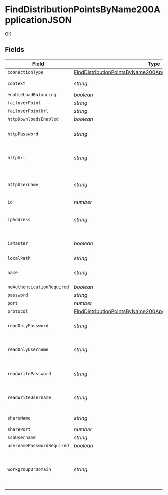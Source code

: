 # FindDistributionPointsByName200ApplicationJSON

OK


## Fields

| Field                                                                                                                                                   | Type                                                                                                                                                    | Required                                                                                                                                                | Description                                                                                                                                             | Example                                                                                                                                                 |
| ------------------------------------------------------------------------------------------------------------------------------------------------------- | ------------------------------------------------------------------------------------------------------------------------------------------------------- | ------------------------------------------------------------------------------------------------------------------------------------------------------- | ------------------------------------------------------------------------------------------------------------------------------------------------------- | ------------------------------------------------------------------------------------------------------------------------------------------------------- |
| `connectionType`                                                                                                                                        | [FindDistributionPointsByName200ApplicationJSONConnectionType](../../models/operations/finddistributionpointsbyname200applicationjsonconnectiontype.md) | :heavy_minus_sign:                                                                                                                                      | N/A                                                                                                                                                     |                                                                                                                                                         |
| `context`                                                                                                                                               | *string*                                                                                                                                                | :heavy_minus_sign:                                                                                                                                      | Path to the share                                                                                                                                       | CasperShare                                                                                                                                             |
| `enableLoadBalancing`                                                                                                                                   | *boolean*                                                                                                                                               | :heavy_minus_sign:                                                                                                                                      | N/A                                                                                                                                                     |                                                                                                                                                         |
| `failoverPoint`                                                                                                                                         | *string*                                                                                                                                                | :heavy_minus_sign:                                                                                                                                      | N/A                                                                                                                                                     |                                                                                                                                                         |
| `failoverPointUrl`                                                                                                                                      | *string*                                                                                                                                                | :heavy_minus_sign:                                                                                                                                      | N/A                                                                                                                                                     |                                                                                                                                                         |
| `httpDownloadsEnabled`                                                                                                                                  | *boolean*                                                                                                                                               | :heavy_minus_sign:                                                                                                                                      | N/A                                                                                                                                                     | true                                                                                                                                                    |
| `httpPassword`                                                                                                                                          | *string*                                                                                                                                                | :heavy_minus_sign:                                                                                                                                      | Password for basic authentication                                                                                                                       |                                                                                                                                                         |
| `httpUrl`                                                                                                                                               | *string*                                                                                                                                                | :heavy_minus_sign:                                                                                                                                      | URL to download packages from                                                                                                                           | http://ny.company.com/CasperShare                                                                                                                       |
| `httpUsername`                                                                                                                                          | *string*                                                                                                                                                | :heavy_minus_sign:                                                                                                                                      | Username to authenticate with for basic authentication                                                                                                  | casperinstall                                                                                                                                           |
| `id`                                                                                                                                                    | *number*                                                                                                                                                | :heavy_minus_sign:                                                                                                                                      | N/A                                                                                                                                                     | 1                                                                                                                                                       |
| `ipAddress`                                                                                                                                             | *string*                                                                                                                                                | :heavy_minus_sign:                                                                                                                                      | IP address or hostname of distribution point                                                                                                            | ny.company.com                                                                                                                                          |
| `isMaster`                                                                                                                                              | *boolean*                                                                                                                                               | :heavy_minus_sign:                                                                                                                                      | Only one share can be set as master                                                                                                                     |                                                                                                                                                         |
| `localPath`                                                                                                                                             | *string*                                                                                                                                                | :heavy_minus_sign:                                                                                                                                      | N/A                                                                                                                                                     |                                                                                                                                                         |
| `name`                                                                                                                                                  | *string*                                                                                                                                                | :heavy_check_mark:                                                                                                                                      | Name of the distribution point                                                                                                                          | New York Share                                                                                                                                          |
| `noAuthenticationRequired`                                                                                                                              | *boolean*                                                                                                                                               | :heavy_minus_sign:                                                                                                                                      | N/A                                                                                                                                                     |                                                                                                                                                         |
| `password`                                                                                                                                              | *string*                                                                                                                                                | :heavy_minus_sign:                                                                                                                                      | N/A                                                                                                                                                     | password                                                                                                                                                |
| `port`                                                                                                                                                  | *number*                                                                                                                                                | :heavy_minus_sign:                                                                                                                                      | N/A                                                                                                                                                     | 80                                                                                                                                                      |
| `protocol`                                                                                                                                              | [FindDistributionPointsByName200ApplicationJSONProtocol](../../models/operations/finddistributionpointsbyname200applicationjsonprotocol.md)             | :heavy_minus_sign:                                                                                                                                      | N/A                                                                                                                                                     |                                                                                                                                                         |
| `readOnlyPassword`                                                                                                                                      | *string*                                                                                                                                                | :heavy_minus_sign:                                                                                                                                      | Password for the read only account                                                                                                                      | password                                                                                                                                                |
| `readOnlyUsername`                                                                                                                                      | *string*                                                                                                                                                | :heavy_check_mark:                                                                                                                                      | Account with read only privileges to the share                                                                                                          | casperinstall                                                                                                                                           |
| `readWritePassword`                                                                                                                                     | *string*                                                                                                                                                | :heavy_minus_sign:                                                                                                                                      | Password for the read/write account                                                                                                                     | password                                                                                                                                                |
| `readWriteUsername`                                                                                                                                     | *string*                                                                                                                                                | :heavy_check_mark:                                                                                                                                      | Account with read/write privileges to the share                                                                                                         | casperwrite                                                                                                                                             |
| `shareName`                                                                                                                                             | *string*                                                                                                                                                | :heavy_check_mark:                                                                                                                                      | Name of the share                                                                                                                                       | Caspershare                                                                                                                                             |
| `sharePort`                                                                                                                                             | *number*                                                                                                                                                | :heavy_minus_sign:                                                                                                                                      | N/A                                                                                                                                                     | 139                                                                                                                                                     |
| `sshUsername`                                                                                                                                           | *string*                                                                                                                                                | :heavy_minus_sign:                                                                                                                                      | N/A                                                                                                                                                     | username                                                                                                                                                |
| `usernamePasswordRequired`                                                                                                                              | *boolean*                                                                                                                                               | :heavy_minus_sign:                                                                                                                                      | N/A                                                                                                                                                     |                                                                                                                                                         |
| `workgroupOrDomain`                                                                                                                                     | *string*                                                                                                                                                | :heavy_minus_sign:                                                                                                                                      | Workgroup or domain of the accounts that have access to the share (SMB only)                                                                            | COMPANY                                                                                                                                                 |